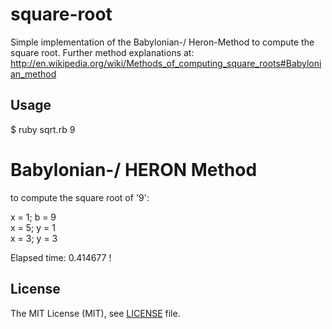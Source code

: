 square-root
===========

Simple implementation of the Babylonian-/ Heron-Method to compute the square root. 
Further method explanations at:
http://en.wikipedia.org/wiki/Methods_of_computing_square_roots#Babylonian_method

Usage
-----

  $ ruby sqrt.rb 9 
 
  Babylonian-/ HERON Method                                                                                                                                                                                                                           
  =========================                                                                                                                                                                                                                           
  to compute the square root of '9':                                                                                                                                                                                                     
                                                                                                                                                                                                                                         
  x = 1; b = 9                                                                                                                                                                                                                           
  x = 5; y = 1                                                                                                                                                                                                                           
  x = 3; y = 3                                                                                                                                                                                                                           
                                                                                                                                                                                                                                        
  Elapsed time: 0.414677 !
  
License
-------

The MIT License (MIT), see [LICENSE](LICENSE) file.
